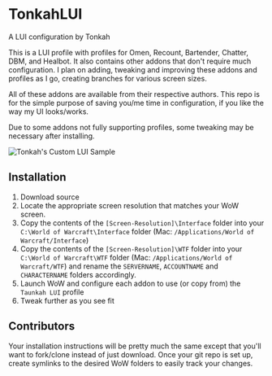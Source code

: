 # TonkahLUI
A LUI configuration by Tonkah

This is a LUI profile with profiles for Omen, Recount, Bartender, Chatter, DBM, and Healbot. It also contains other addons that don't require much configuration. I plan on adding, tweaking and improving these addons and profiles as I go, creating branches for various screen sizes.

All of these addons are available from their respective authors. This repo is for the simple purpose of saving you/me time in configuration, if you like the way my UI looks/works.

Due to some addons not fully supporting profiles, some tweaking may be necessary after installing.

![Tonkah's Custom LUI Sample](https://cdn.discordapp.com/attachments/135080106983948288/234858454160769024/Screen_Shot_2016-10-09_at_7.54.07_PM.png)

## Installation

1. Download source
1. Locate the appropriate screen resolution that matches your WoW screen.
1. Copy the contents of the `[Screen-Resolution]\Interface` folder into your `C:\World of Warcraft\Interface` folder (Mac: `/Applications/World of Warcraft/Interface`)
1. Copy the contents of the `[Screen-Resolution]\WTF` folder into your `C:\World of Warcraft\WTF` folder (Mac: `/Applications/World of Warcraft/WTF`) and rename the `SERVERNAME`, `ACCOUNTNAME` and `CHARACTERNAME` folders accordingly.
1. Launch WoW and configure each addon to use (or copy from) the `Taunkah LUI` profile
1. Tweak further as you see fit

## Contributors

Your installation instructions will be pretty much the same except that you'll want to fork/clone instead of just download. Once your git repo is set up, create symlinks to the desired WoW folders to easily track your changes.

